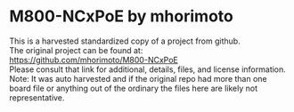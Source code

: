
# M800-NCxPoE by mhorimoto  
This is a harvested standardized copy of a project from github.  
The original project can be found at:  
https://github.com/mhorimoto/M800-NCxPoE  
Please consult that link for additional, details, files, and license information.  
Note: It was auto harvested and if the original repo had more than one board file or anything out of the ordinary the files here are likely not representative.  
    